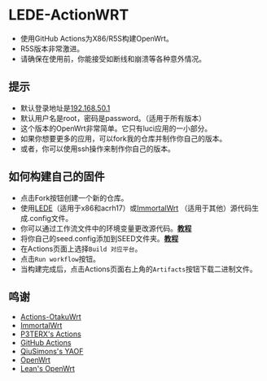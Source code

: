 # LEDE-ActionWRT
- 使用GitHub Actions为X86/R5S构建OpenWrt。
- R5S版本非常激进。
- 请确保在使用前，你能接受如断线和崩溃等各种意外情况。

## 提示
- 默认登录地址是[192.168.50.1](http://192.168.50.1)
- 默认用户名是root，密码是password。（适用于所有版本）
- 这个版本的OpenWrt非常简单。它只有luci应用的一小部分。
- 如果你想要更多的应用，可以fork我的仓库并制作你自己的版本。
- 或者，你可以使用ssh操作来制作你自己的版本。

## 如何构建自己的固件
- 点击Fork按钮创建一个新的仓库。
- 使用[LEDE](https://github.com/coolsnowwolf/lede)（适用于x86和acrh17）或[ImmortalWrt](https://github.com/immortalwrt/immortalwrt/tree/master) （适用于其他）源代码生成.config文件。
- 你可以通过工作流文件中的环境变量更改源代码。[**教程**](https://p3terx.com/archives/build-openwrt-with-github-actions.html)
- 将你自己的seed.config添加到SEED文件夹。[**教程**](https://github.com/coolsnowwolf/lede/issues/2288)
- 在Actions页面上选择`Build 对应平台`。
- 点击`Run workflow`按钮。
- 当构建完成后，点击Actions页面右上角的`Artifacts`按钮下载二进制文件。

## 鸣谢
- [Actions-OtakuWrt](https://github.com/F-T-Otaku/Actions-OtakuWrt)
- [ImmortalWrt](https://github.com/immortalwrt/immortalwrt)
- [P3TERX's Actions](https://github.com/P3TERX/Actions-OpenWrt)
- [GitHub Actions](https://github.com/features/actions)
- [QiuSimons's YAOF](https://github.com/QiuSimons/YAOF)
- [OpenWrt](https://github.com/openwrt/openwrt)
- [Lean's OpenWrt](https://github.com/coolsnowwolf/lede)
